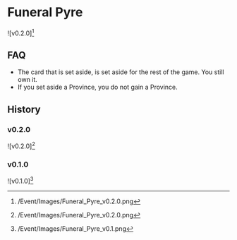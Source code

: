 # Funeral Pyre

![v0.2.0][^v0.2.0]

## FAQ

- The card that is set aside, is set aside for the rest of the game. You
still own it.
- If you set aside a Province, you do not gain a Province.

## History

### v0.2.0

![v0.2.0][^v0.2.0]

### v0.1.0

![v0.1.0][^v0.1.0]

[^v0.2.0]: /Event/Images/Funeral_Pyre_v0.2.0.png
[^v0.1.0]: /Event/Images/Funeral_Pyre_v0.1.png
